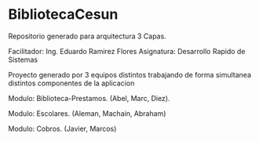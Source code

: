 # BibliotecaCesun
Repositorio generado para arquitectura 3 Capas. 

Facilitador: Ing. Eduardo Ramirez Flores
Asignatura: Desarrollo Rapido de Sistemas

Proyecto generado por 3 equipos distintos trabajando de forma simultanea distintos componentes de la aplicacion

Modulo: Biblioteca-Prestamos. (Abel, Marc, Diez).

Modulo: Escolares. (Aleman, Machain, Abraham)

Modulo: Cobros. (Javier, Marcos)
